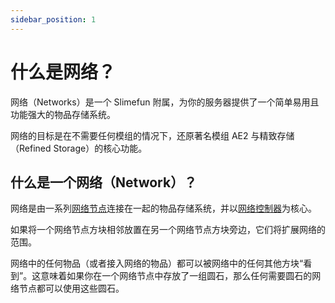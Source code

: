 ```yaml
---
sidebar_position: 1
---
```


# 什么是网络？

网络（Networks）是一个 Slimefun 附属，为你的服务器提供了一个简单易用且功能强大的物品存储系统。

网络的目标是在不需要任何模组的情况下，还原著名模组 AE2 与精致存储（Refined Storage）的核心功能。

## 什么是一个网络（Network）？

网络是由一系列[网络节点](../network-nodes)连接在一起的物品存储系统，并以[网络控制器](../network-nodes/)为核心。

如果将一个网络节点方块相邻放置在另一个网络节点方块旁边，它们将扩展网络的范围。

网络中的任何物品（或者接入网络的物品）都可以被网络中的任何其他方块“看到”。这意味着如果你在一个网络节点中存放了一组圆石，那么任何需要圆石的网络节点都可以使用这些圆石。
